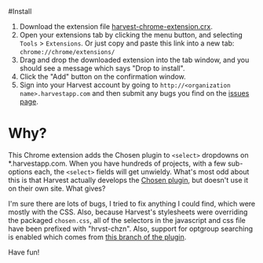 #Install
1. Download the extension file [harvest-chrome-extension.crx](https://github.com/blackrobot/harvest-chosen/raw/master/harvest-chrome-extension.crx).
2. Open your extensions tab by clicking the menu button, and selecting
   `Tools` > `Extensions`. Or just copy and paste this link into a new
   tab: `chrome://chrome/extensions/`
3. Drag and drop the downloaded extension into the tab window, and you should
   see a message which says "Drop to install".
4. Click the "Add" button on the confirmation window.
5. Sign into your Harvest account by going to
   `http://<organization name>.harvestapp.com` and then submit any bugs
   you find on the [issues page](https://github.com/blackrobot/harvest-chosen/issues).

# Why?
This Chrome extension adds the Chosen plugin to `<select>` dropdowns on
*.harvestapp.com. When you have hundreds of projects, with a few
sub-options each, the `<select>` fields will get unwieldy. What's most
odd about this is that Harvest actually develops the [Chosen
plugin](http://harvesthq.github.com/chosen/), but
doesn't use it on their own site. What gives? 

I'm sure there are lots of bugs, I tried to fix anything I could find,
which were mostly with the CSS. Also, because Harvest's stylesheets were
overriding the packaged `chosen.css`, all of the selectors in the
javascript and css file have been prefixed with "hrvst-chzn". Also, support
for optgroup searching is enabled which comes from
[this branch of the plugin](https://github.com/harvesthq/chosen/tree/search_improvements).

Have fun!
